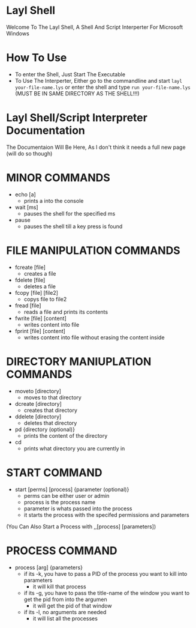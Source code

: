 # Layl Shell
Welcome To The Layl Shell, A Shell And Script Interperter For Microsoft Windows


# How To Use

 - To enter the Shell, Just Start The Executable
 - To Use The Interperter, Either go to the commandline and start ``layl your-file-name.lys`` or enter the shell and type ``run your-file-name.lys`` (MUST BE IN SAME DIRECTORY AS THE SHELL!!!)


# Layl Shell/Script Interpreter Documentation
The Documentaion Will Be Here, As I don't think it needs a full new page (will do so though)

# MINOR COMMANDS
- echo [a]
    - prints a into the console
- wait [ms]
    - pauses the shell for the specified ms
- pause
    - pauses the shell till a key press is found


# FILE MANIPULATION COMMANDS

- fcreate [file]
    - creates a file
- fdelete [file]
    - deletes a file
- fcopy [file] [file2]
    - copys file to file2
- fread [file]
    - reads a file and prints its contents
- fwrite [file] [content]
    - writes content into file
- fprint [file] [content]
    - writes content into file without erasing the content inside


# DIRECTORY MANIUPLATION COMMANDS
- moveto [directory]
    - moves to that directory
- dcreate [directory]
    - creates that directory
- ddelete [directory]
     - deletes that directory
- pd {directory (optional)}
     - prints the content of the directory
- cd
    - prints what directory you are currently in


# START COMMAND

- start [perms] [process] {parameter (optional)}
    - perms can be either user or admin
    - process is the process name
    - parameter is whats passed into the process
    - it starts the process with the specifed permissions and parameters 

(You Can Also Start a Process with ,,[process] [parameters])

# PROCESS COMMAND
- process [arg] {parameters}
    - if its -k, you have to pass a PID of the process you want to kill into parameters
        - it will kill that process
    - if its -g, you have to pass the title-name of the window you want to get the pid from into the argumen
        - it will get the pid of that window
    - if its -l, no arguments are needed
        - it will list all the processes